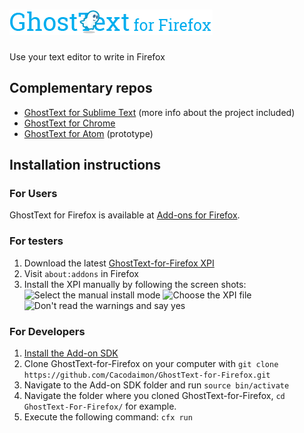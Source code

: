# ![GhostText for Firefox](https://raw.githubusercontent.com/Cacodaimon/GhostText-for-Chrome/master/promo/gt_banner-for-firefox.png)
Use your text editor to write in Firefox


## Complementary repos

* [GhostText for Sublime Text](https://github.com/Cacodaimon/GhostText-for-SublimeText) (more info about the project included)
* [GhostText for Chrome](https://github.com/Cacodaimon/GhostText-for-Chrome)
* [GhostText for Atom](https://github.com/Cacodaimon/GhostText-for-Atom) (prototype)

## Installation instructions

### For Users

GhostText for Firefox is available at [Add-ons for Firefox](https://addons.mozilla.org/en-US/firefox/addon/ghosttext-for-firefox/).

### For testers

1. Download the latest [GhostText-for-Firefox XPI](https://github.com/Cacodaimon/GhostText-for-Firefox/releases) 
2. Visit `about:addons` in Firefox
3. Install the XPI manually by following the screen shots:
![Select the manual install mode](http://i.imgur.com/8X6uhiI.png)
![Choose the XPI file](http://i.imgur.com/w0XaWLE.png)
![Don't read the warnings and say yes ](http://i.imgur.com/rnmxXZP.png)

### For Developers

1. [Install the Add-on SDK](https://developer.mozilla.org/en-US/Add-ons/SDK/Tutorials/Installation)
2. Clone GhostText-for-Firefox on your computer with `git clone https://github.com/Cacodaimon/GhostText-for-Firefox.git`
3. Navigate to the Add-on SDK folder and run `source bin/activate`
4. Navigate the folder where you cloned GhostText-for-Firefox, `cd GhostText-For-Firefox/` for example.
5. Execute the following command: `cfx run`
